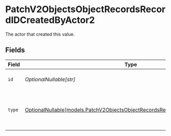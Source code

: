 # PatchV2ObjectsObjectRecordsRecordIDCreatedByActor2

The actor that created this value.


## Fields

| Field                                                                                                                                                  | Type                                                                                                                                                   | Required                                                                                                                                               | Description                                                                                                                                            |
| ------------------------------------------------------------------------------------------------------------------------------------------------------ | ------------------------------------------------------------------------------------------------------------------------------------------------------ | ------------------------------------------------------------------------------------------------------------------------------------------------------ | ------------------------------------------------------------------------------------------------------------------------------------------------------ |
| `id`                                                                                                                                                   | *OptionalNullable[str]*                                                                                                                                | :heavy_minus_sign:                                                                                                                                     | An ID to identify the actor.                                                                                                                           |
| `type`                                                                                                                                                 | [OptionalNullable[models.PatchV2ObjectsObjectRecordsRecordIDCreatedByActorType2]](../models/patchv2objectsobjectrecordsrecordidcreatedbyactortype2.md) | :heavy_minus_sign:                                                                                                                                     | The type of actor. [Read more information on actor types here](/docs/actors).                                                                          |